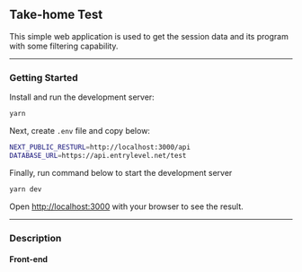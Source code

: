 ## Take-home Test
This simple web application is used to get the session data and its program with some filtering capability.  

---
### Getting Started

Install and run the development server:

```bash
yarn
```

Next, create ``.env`` file and copy below:
```bash
NEXT_PUBLIC_RESTURL=http://localhost:3000/api
DATABASE_URL=https://api.entrylevel.net/test
```

Finally, run command below to start the development server
```bash
yarn dev
```

Open [http://localhost:3000](http://localhost:3000) with your browser to see the result.

---

### Description
#### Front-end
